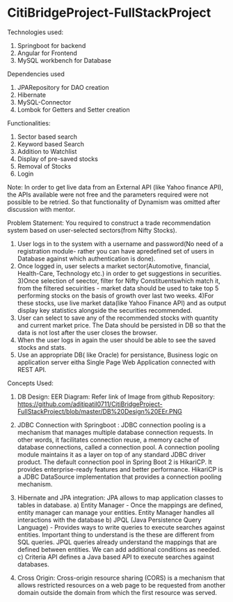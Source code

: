 # CitiBridgeProject-FullStackProject

Technologies used:
1) Springboot for backend
2) Angular for Frontend
3) MySQL workbench for Database

Dependencies used
1) JPARepository for DAO creation 
2) Hibernate
3) MySQL-Connector
4) Lombok for Getters and Setter creation

Functionalities:
1) Sector based search
2) Keyword based Search
3) Addition to Watchlist
4) Display of pre-saved stocks
5) Removal of Stocks
6) Login

Note: In order to get live data from an External API (like Yahoo finance API), the APIs available were not free and the parameters required were not possible to be retried. So that functionality of Dynamism was omitted after discussion with mentor.

Problem Statement:
You required to construct a trade recommendation system based on user-selected sectors(from Nifty Stocks).

1) User logs in to the system with a username and password(No need of a registration module- rather you can have  apredefined set of users in Database against which authentication is done).
2) Once logged in, user selects a market sector(Automotive, financial, Health-Care, Technology etc.) in order to get suggestions in securities.
3)Once selection of seector, filter for Nifty Constituentswhich match it, from the filtered secuirities - market data should be used to take top 5 performing stocks on the basis of growth over last two weeks.
4)For these stocks, use live market data(like Yahoo Finance API) and as output display key statistics alongside the securities recommended.
5) User can select to save any of the recommended stocks with quantity and current market price. The Data should be persisted in DB so that the data is not lost after the user closes the browser.
6) When the user logs in again the user should be able to see the saved stocks and stats.
7) Use an appropriate DB( like Oracle) for persistance, Business logic on application server eitha Single Page Web Application connected with REST API.


Concepts Used:
1) DB Design: EER Diagram: Refer link of Image from github Repository:
https://github.com/aditipatil0711/CitiBridgeProject-FullStackProject/blob/master/DB%20Design%20EEr.PNG

2) JDBC Connection with Springboot :
JDBC connection pooling is a mechanism that manages multiple database connection requests. In other words, it facilitates connection reuse, a memory cache of database connections, called a connection pool. A connection pooling module maintains it as a layer on top of any standard JDBC driver product.
The default connection pool in Spring Boot 2 is HikariCP. It provides enterprise-ready features and better performance. HikariCP is a JDBC DataSource implementation that provides a connection pooling mechanism.

3) Hibernate and JPA integration:
JPA allows to map application classes to tables in database.
    a) Entity Manager - Once the mappings are defined, entity manager can manage your entities. Entity Manager handles all interactions with the database
    b)  JPQL (Java Persistence Query Language) - Provides ways to write queries to execute searches against entities. Important thing to understand is the these are different from SQL queries. JPQL queries already understand the mappings that are defined between entities. We can add additional conditions as needed.
    c) Criteria API defines a Java based API to execute searches against databases.

4) Cross Origin:
Cross-origin resource sharing (CORS) is a mechanism that allows restricted resources on a web page to be requested from another domain outside the domain from which the first resource was served.









